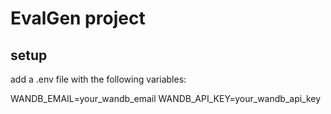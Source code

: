 # EvalGen project

## setup 
add a .env file with the following variables:

WANDB_EMAIL=your_wandb_email 
WANDB_API_KEY=your_wandb_api_key